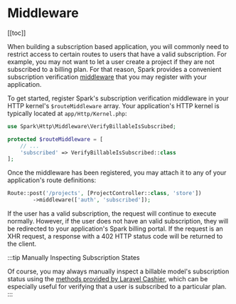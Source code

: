 # Middleware

[[toc]]

When building a subscription based application, you will commonly need to restrict access to certain routes to users that have a valid subscription. For example, you may not want to let a user create a project if they are not subscribed to a billing plan. For that reason, Spark provides a convenient subscription verification [middleware](https://laravel.com/docs/middleware) that you may register with your application.

To get started, register Spark's subscription verification middleware in your HTTP kernel's `$routeMiddleware` array. Your application's HTTP kernel is typically located at `app/Http/Kernel.php`:

```php
use Spark\Http\Middleware\VerifyBillableIsSubscribed;

protected $routeMiddleware = [
    // ...
    'subscribed' => VerifyBillableIsSubscribed::class
];
```

Once the middleware has been registered, you may attach it to any of your application's route definitions:

```php
Route::post('/projects', [ProjectController::class, 'store'])
        ->middleware(['auth', 'subscribed']);
```

If the user has a valid subscription, the request will continue to execute normally. However, if the user does not have an valid subscription, they will be redirected to your application's Spark billing portal. If the request is an XHR request, a response with a 402 HTTP status code will be returned to the client.

:::tip Manually Inspecting Subscription States

Of course, you may always manually inspect a billable model's subscription status using the [methods provided by Laravel Cashier](https://laravel.com/docs/cashier-paddle#checking-subscription-status), which can be especially useful for verifying that a user is subscribed to a particular plan.
:::
